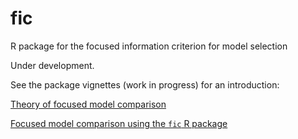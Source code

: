 # fic
R package for the focused information criterion for model selection

Under development.

See the package vignettes (work in progress) for an introduction:

[Theory of focused model comparison](https://chjackson.github.io/fic/inst/doc/fic.html)

[Focused model comparison using the `fic` R package](https://chjackson.github.io/fic/inst/doc/ficr.html)
